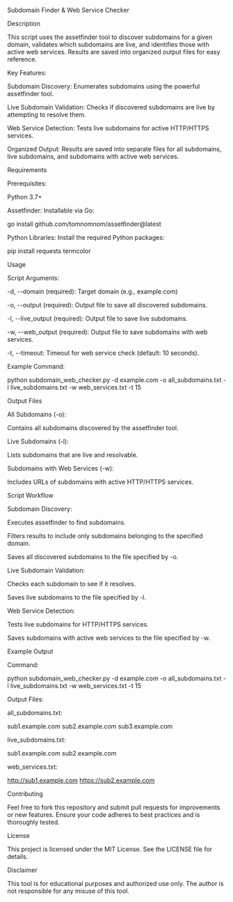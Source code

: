 Subdomain Finder & Web Service Checker

Description

This script uses the assetfinder tool to discover subdomains for a given domain, validates which subdomains are live, and identifies those with active web services. Results are saved into organized output files for easy reference.

Key Features:

Subdomain Discovery: Enumerates subdomains using the powerful assetfinder tool.

Live Subdomain Validation: Checks if discovered subdomains are live by attempting to resolve them.

Web Service Detection: Tests live subdomains for active HTTP/HTTPS services.

Organized Output: Results are saved into separate files for all subdomains, live subdomains, and subdomains with active web services.

Requirements

Prerequisites:

Python 3.7+

Assetfinder: Installable via Go:

go install github.com/tomnomnom/assetfinder@latest

Python Libraries: Install the required Python packages:

pip install requests termcolor

Usage

Script Arguments:

-d, --domain (required): Target domain (e.g., example.com)

-o, --output (required): Output file to save all discovered subdomains.

-l, --live_output (required): Output file to save live subdomains.

-w, --web_output (required): Output file to save subdomains with web services.

-t, --timeout: Timeout for web service check (default: 10 seconds).

Example Command:

python subdomain_web_checker.py -d example.com -o all_subdomains.txt -l live_subdomains.txt -w web_services.txt -t 15

Output Files

All Subdomains (-o):

Contains all subdomains discovered by the assetfinder tool.

Live Subdomains (-l):

Lists subdomains that are live and resolvable.

Subdomains with Web Services (-w):

Includes URLs of subdomains with active HTTP/HTTPS services.

Script Workflow

Subdomain Discovery:

Executes assetfinder to find subdomains.

Filters results to include only subdomains belonging to the specified domain.

Saves all discovered subdomains to the file specified by -o.

Live Subdomain Validation:

Checks each subdomain to see if it resolves.

Saves live subdomains to the file specified by -l.

Web Service Detection:

Tests live subdomains for HTTP/HTTPS services.

Saves subdomains with active web services to the file specified by -w.

Example Output

Command:

python subdomain_web_checker.py -d example.com -o all_subdomains.txt -l live_subdomains.txt -w web_services.txt -t 15

Output Files:

all_subdomains.txt:

sub1.example.com
sub2.example.com
sub3.example.com

live_subdomains.txt:

sub1.example.com
sub2.example.com

web_services.txt:

http://sub1.example.com
https://sub2.example.com

Contributing

Feel free to fork this repository and submit pull requests for improvements or new features. Ensure your code adheres to best practices and is thoroughly tested.

License

This project is licensed under the MIT License. See the LICENSE file for details.

Disclaimer

This tool is for educational purposes and authorized use only. The author is not responsible for any misuse of this tool.


